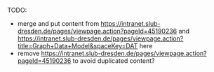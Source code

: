 TODO:
* merge and put content from https://intranet.slub-dresden.de/pages/viewpage.action?pageId=45190236 and https://intranet.slub-dresden.de/pages/viewpage.action?title=Graph+Data+Model&spaceKey=DAT here
* remove https://intranet.slub-dresden.de/pages/viewpage.action?pageId=45190236 to avoid duplicated content?

